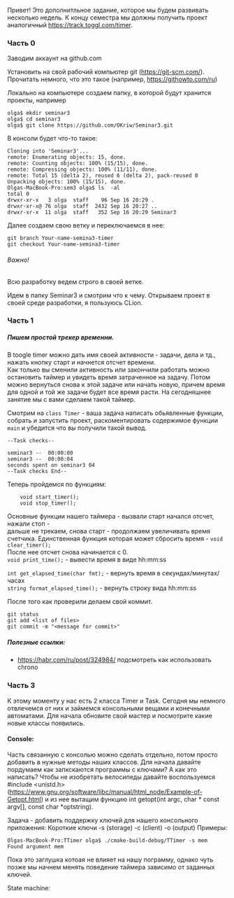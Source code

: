 

Привет! 
Это дополнитльное задание, которое мы будем развивать несколько недель. К концу семестра мы должны получить проект
аналогичный https://track.toggl.com/timer.

### Часть 0

Заводим аккаунт на github.com

Установить на свой рабочий компьютер git (https://git-scm.com/). Прочитать немного, что это такое (например, https://githowto.com/ru)

Локально на компьютере создаем папку, в которой будут хранится проекты, например  
```
olga$ mkdir seminar3 
olga$ cd seminar3
olga$ git clone https://github.com/OKriw/Seminar3.git
```


В консоли будет что-то такое:  
```
Cloning into 'Seminar3'...  
remote: Enumerating objects: 15, done.  
remote: Counting objects: 100% (15/15), done.  
remote: Compressing objects: 100% (11/11), done.  
remote: Total 15 (delta 2), reused 6 (delta 2), pack-reused 0  
Unpacking objects: 100% (15/15), done.  
Olgas-MacBook-Pro:sem3 olga$ ls  -al  
total 0  
drwxr-xr-x   3 olga  staff    96 Sep 16 20:29 .  
drwxr-xr-x@ 76 olga  staff  2432 Sep 16 20:27 ..  
drwxr-xr-x  11 olga  staff   352 Sep 16 20:29 Seminar3 
```

Далее создаем свою ветку и переключаемся в нее:
```
git branch Your-name-semina3-timer
git checkout Your-name-semina3-timer
```
 ###### Важно!
 Всю разработку ведем строго в своей ветке.

Идем в папку Seminar3 и смотрим что к чему.
Открываем проект в своей среде разработки, я пользуюсь CLion.
### Часть 1 
##### Пишем простой трекер временни.
В toogle timer можно дать имя своей активности - задачи, дела и тд., нажать кнопку старт и начнется отсчет времени.  
Как только вы сменили активность или закончили работать можно остановить таймер и увидеть время затраченное на задачу.
Потом можно вернуться снова к этой задаче или начать новую, причем время для одной и той же задачи будет все время расти.
На сегодняшнее занятие мы с вами сделаем такой таймер.

Смотрим на `class Timer` - ваша задача написать обьявленные функции,
собрать и запустить проект, раскоментировать содержимое функции `main` и убедится что вы получили такой вывод. 

```
--Task checks--

seminar3 --  00:00:00
seminar3 --  00:00:04
seconds spent on seminar3 04
--Task checks End--
```
Теперь пройдемся по функциям:
```
    void start_timer();
    void stop_timer(); 
```
Основные функции нашего таймера - вызвали старт начался отсчет, нажали стоп -  
дальше не трекаем, снова старт - продолжаем увеличивать время счетчика.
Единственная функция которая может сбросить время - `void clear_timer();`  
После нее отсчет снова начинается с 0.  
`void print_time();` - вывести время в виде hh:mm:ss  

`int get_elapsed_time(char fmt);`  - вернуть время в секундах/минутах/часах  
`string format_elapsed_time();` - вернуть строку вида hh:mm:ss

После того как проверили делаем свой коммит.
```
git status
git add <list of files>
git commit -m "<message for commit>"
```


##### Полезные ссылки:
 * https://habr.com/ru/post/324984/ подсмотреть как использовать chrono
 
 ### Часть 3
 К этому моменту у нас есть 2 класса Timer и Task.
 Сегодня мы немного отвлечемся от них и займемся консольными вещами и конечными автоматами.
 Для начала обновите свой мастер и посмотрите какие новые классы появились.
 
 #### Console:
 Часть связанную с консолью можно сделать отдельно, потом  просто добавить в нужные методы наших классов.
 Для начала давайте пордумаем как запкскаются программы с ключами?
 А как это написать?
 Чтобы не изобретать велосипеды давайте воспользуемся #include <unistd.h> (https://www.gnu.org/software/libc/manual/html_node/Example-of-Getopt.html)
 и из нее   вытащим функцию  int getopt(int argc, char * const argv[], const char *optstring).
 
Задача - добавить поддержку ключей для нашего консольного приложения:
Короткие ключи -s (storage) -c (client) -o (output)
Примеры:
```
Olgas-MacBook-Pro:TTimer olga$ ./cmake-build-debug/TTimer -s mem
Found argument mem
```
Пока это заглушка котоая не влияет на нашу пограмму, однако чуть позже мы начнем менять поведение таймера зависимо от заданных ключей.

 
 State machine:
 
 
  
